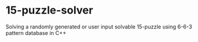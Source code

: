# 15-puzzle-solver
Solving a randomly generated or user input solvable 15-puzzle using 6-6-3 pattern database in C++
